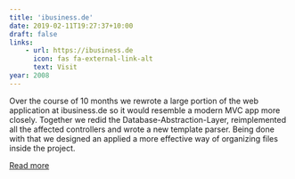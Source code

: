 ```yaml
---
title: 'ibusiness.de'
date: 2019-02-11T19:27:37+10:00
draft: false
links:
    - url: https://ibusiness.de
      icon: fas fa-external-link-alt
      text: Visit
year: 2008
---
```


Over the course of 10 months we rewrote a large portion of the web application at ibusiness.de so it would resemble a modern MVC app more closely. Together we redid the Database-Abstraction-Layer, reimplemented all the affected controllers and wrote a new template parser. Being done with that we designed an applied a more effective way of organizing files inside the project.

[Read more](https://ibusiness.de)